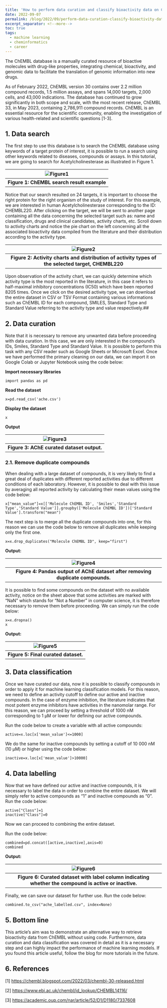 ```yaml
---
title: 'How to perform data curation and classify bioactivity data on ChEMBL database'
date: 2022-09-07
permalink: /blog/2022/09/perform-data-curation-classify-bioactivity-data-chembl-database
excerpt_separator: <!--more-->
toc: true
tags:
  - machine learning
  - cheminformatics
  - career
---
```


The ChEMBL database is a manually curated resource of bioactive molecules with drug-like properties, integrating chemical, bioactivity, and genomic data to facilitate the translation of genomic information into new drugs.
<!--more-->
As of February 2022, ChEMBL version 30 contains over 2.2 million compound records, 1.5 million assays, and spans 14,000 targets, 2,000 cells, and 43,000 indications. The database has continued to grow significantly in both scope and scale, with the most recent release, ChEMBL 33, in May 2023, containing 2,786,911 compound records. ChEMBL is an essential resource for the scientific community, enabling the investigation of various health-related and scientific questions [1-3].

## 1. Data search
The first step to use this database is to search the ChEMBL database using keywords of a target protein of interest, it is possible to run a search using other keywords related to diseases, compounds or assays. In this tutorial, we are going to search for Acetylcholinesterase as illustrated in Figure 1.

| ![Figure1](https://user-images.githubusercontent.com/7014404/225256089-5c72e4cc-f77c-4ee8-90ea-f548343b5ac4.png) |
|:--:|
| <b>Figure 1: ChEMBL search result example</b> |


Notice that our search resulted on 24 targets, it is important to choose the right protein for the right organism of the study of interest. For this example, we are interested in human Acetylcholinesterase corresponding to the ID: CHEMBL220. 
After clicking on the target, we will be sent to another page containing all the data concerning the selected target such as: name and classification, drugs and clinical candidates, activity charts, etc. 
Scroll down to activity charts and notice the pie chart on the left concerning all the associated bioactivity data compiled from the literature and their distribution according to the activity type.  
 
 
| ![Figure2](https://user-images.githubusercontent.com/7014404/225256100-351cffcb-dc10-4d4a-949c-07397f6b4bb6.png) |
|:--:|
| <b>Figure 2: Activity charts and distribution of activity types of the selected target, CHEMBL220</b> |

Upon observation of the activity chart, we can quickly determine which activity type is the most reported in the literature, in this case it refers to half-maximal inhibitory concentrations (IC50) which have been reported 8205 times. 
Once we click on the desired activity type, we can download the entire dataset in CSV or TSV Format containing various informations such as ChEMBL ID for each compound, SMILES, Standard Type and Standard Value referring to the activity type and value respectively.## 

## 2. Data curation
Note that it is necessary to remove any unwanted data before proceeding with data curation. In this case, we are only interested in the compound’s IDs, Smiles, Standard Type and Standard Value. It is possible to perform this task with any CSV reader such as Google Sheets or Microsoft Excel. 
Once we have performed the primary cleaning on our data, we can import it on Google Colab or Jupyter Notebook using the code below:


**Import necessary libraries**
```
import pandas as pd
```
**Read the dataset**
```
x=pd.read_csv('ache.csv')
```
**Display the dataset**
```
x
```

**Output**

| ![Figure3](https://user-images.githubusercontent.com/7014404/225256101-c4f9bfc6-652b-46da-af63-dbcab7c91255.png) |
|:--:|
| <b>Figure 3: AChE curated dataset output.</b> |
 


### 2.1. Remove duplicate compounds

When dealing with a large dataset of compounds, it is very likely to find a great deal of duplicates with different reported activities due to different conditions of each laboratory. However, it is possible to deal with this issue by averaging all reported activity by calculating their mean values using the code below:

```
x["mean_value"]=x[['Molecule ChEMBL ID', 'Smiles','Standard Type','Standard Value']].groupby(['Molecule ChEMBL ID'])['Standard Value'].transform("mean")
```
The next step is to merge all the duplicate compounds into one, for this reason we can use the code below to remove all duplicates while keeping only the first one.
```
x=x.drop_duplicates("Molecule ChEMBL ID", keep="first")
```

**Output:**

| ![Figure4](https://user-images.githubusercontent.com/7014404/225256109-4ce6979f-0e42-469a-8191-459dc6530c3b.png) |
|:--:|
| <b>Figure 4: Pandas output of AChE dataset after removing duplicate compounds.</b> |
 
 
It is possible to find some compounds on the dataset with no available activity, notice on the sheet above that some activities are marked with “NaN” which stands for “Not a Number” in computer science, it is therefore necessary to remove them before proceeding. We can simply run the code below:

```
x=x.dropna()
x
```

**Output:**

| ![Figure5](https://user-images.githubusercontent.com/7014404/225256112-91eb87c4-cbd7-424c-80fe-bb45ed014f31.png) |
|:--:|
| <b>Figure 5: Final curated dataset.</b> |

## 3. Data classification

Once we have curated our data, now it is possible to classify compounds in order to apply it for machine learning classification models. For this reason, we need to define an activity cutoff to define our active and inactive compounds. In the case of enzyme inhibition, the literature indicates that most potent enzyme inhibitors have activities in the nanomolar range. For this reason, we can proceed by setting a threshold of 1000 nM corresponding to 1 μM or lower for defining our active compounds. 

Run the code below to create a variable with all active compounds:

```
active=x.loc[x['mean_value']<=1000]
```

We do the same for inactive compounds by setting a cutoff of 10 000 nM (10 μM) or higher using the code below:

```
inactive=x.loc[x['mean_value']>10000]
```

## 4. Data labelling

Now that we have defined our active and inactive compounds, it is necessary to label the data in order to combine the entire dataset. We will simply refer to active compounds as “1” and inactive compounds as “0”.
Run the code below:

```
active["Class"]=1
inactive["Class"]=0
```


Now we can proceed to combining the entire dataset.

Run the code below:

```
combined=pd.concat([active,inactive],axis=0)
combined
```


**Output:**
 
| ![Figure6](https://user-images.githubusercontent.com/7014404/225256117-a1a5f883-f733-4679-9ac5-668d4a82e708.png) |
|:--:|
| <b>Figure 6: Curated dataset with label column indicating whether the compound is active or inactive.</b> |

Finally, we can save our dataset for further use.
Run the code below:

```
combined.to_csv("ache_labelled.csv", index=None)
```


## 5. Bottom line

This article’s aim was to demonstrate an alternative way to retrieve bioactivity data from ChEMBL without using code. Furthermore, data curation and data classification was covered in detail as it is a necessary step and can highly impact the performance of machine learning models. If you found this article useful, follow the blog for more tutorials in the future.

## 6. References

[1] https://chembl.blogspot.com/2022/03/chembl-30-released.html

[2] https://www.ebi.ac.uk/chembl/id_lookup/CHEMBL14116/

[3] https://academic.oup.com/nar/article/52/D1/D1180/7337608
